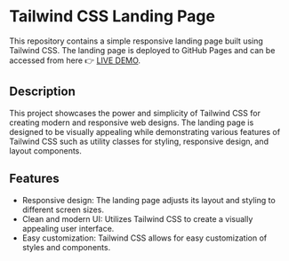 # Tailwind CSS Landing Page

This repository contains a simple responsive landing page built using Tailwind CSS. The landing page is deployed to GitHub Pages and can be accessed from here 👉 [LIVE DEMO](https://mgonline86.github.io/tailwind_css-landing_page/).

## Description

This project showcases the power and simplicity of Tailwind CSS for creating modern and responsive web designs. The landing page is designed to be visually appealing while demonstrating various features of Tailwind CSS such as utility classes for styling, responsive design, and layout components.

## Features

- Responsive design: The landing page adjusts its layout and styling to different screen sizes.
- Clean and modern UI: Utilizes Tailwind CSS to create a visually appealing user interface.
- Easy customization: Tailwind CSS allows for easy customization of styles and components.
